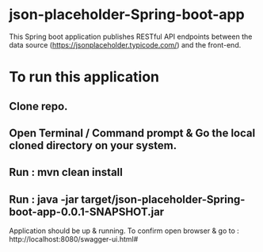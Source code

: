 # json-placeholder-Spring-boot-app
This Spring boot application publishes RESTful API endpoints between the data source (https://jsonplaceholder.typicode.com/) and the front-end.

# To run this application
## Clone repo.
## Open Terminal / Command prompt & Go the local cloned directory on your system.
## Run : mvn clean install
## Run : java -jar target/json-placeholder-Spring-boot-app-0.0.1-SNAPSHOT.jar

Application should be up & running. To confirm open browser & go to : http://localhost:8080/swagger-ui.html#
